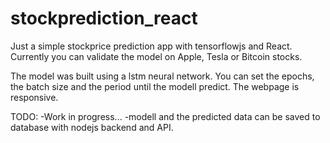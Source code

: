 # stockprediction_react

Just a simple stockprice prediction app with tensorflowjs and React.
Currently you can validate the model on Apple, Tesla or Bitcoin stocks.

The model was built using a lstm neural network. You can set the epochs, the batch size and the period until the modell predict.
The webpage is responsive. 

TODO: -Work in progress...
      -modell and the predicted data can be saved to database with nodejs backend and API.
